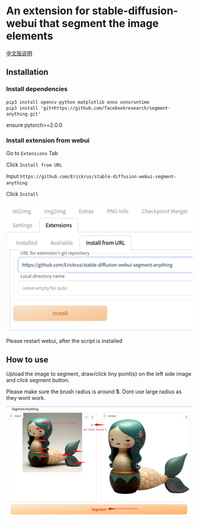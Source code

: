 # An extension for stable-diffusion-webui that segment the image elements

[中文版说明](https://github.com/Erickrus/stable-diffusion-webui-segment-anything/blob/main/README_zh.md)

## Installation

### Install dependencies

```shell
pip3 install opencv-python matplotlib onnx onnxruntime
pip3 install 'git+https://github.com/facebookresearch/segment-anything.git'
```

ensure pytorch>=2.0.0

### Install extension from webui

Go to `Extensions` Tab

Click `Install from URL`

Input `https://github.com/Erickrus/stable-diffusion-webui-segment-anything`

Click `Install`

![](installation.png)

Please restart webui, after the script is installed




## How to use

Upload the image to segment, draw/click tiny point(s) on the left side image and click segment button.

Please make sure the brush radius is around **5**. Dont use large radius as they wont work.

![](about.png)
